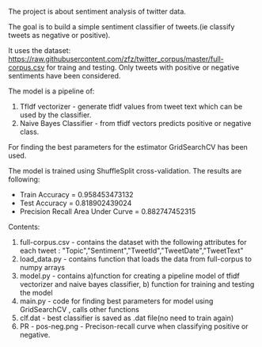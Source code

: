The project is about sentiment analysis of twitter data. 

The goal is to build a simple sentiment classifier of tweets.(ie classify tweets as negative or positive).

It uses the dataset: https://raw.githubusercontent.com/zfz/twitter_corpus/master/full-corpus.csv for traing and testing.
Only tweets with positive or negative sentiments have been considered.

The model is a pipeline of: 

1. TfIdf vectorizer - generate tfidf values from tweet text which can be used by the classifier. 
2. Naive Bayes Classifier - from tfidf vectors predicts positive or negative class.

For finding the best parameters for the estimator GridSearchCV has been used.

The model is trained using ShuffleSplit cross-validation.
The results are following:
* Train Accuracy = 0.958453473132
* Test Accuracy = 0.818902439024
* Precision Recall Area Under Curve = 0.882747452315

Contents:

1. full-corpus.csv - contains the dataset with the following attributes for each tweet : "Topic","Sentiment","TweetId","TweetDate","TweetText"
2. load_data.py - contains function that loads the data from full-corpus to numpy arrays
3. model.py - contains a)function for creating a pipeline model of tfidf vectorizer and naive bayes classifier, b) function for training and testing the model
4. main.py - code for finding best parameters for model using GridSearchCV , calls other functions
5. clf.dat - best classifier is saved as .dat file(no need to train again)
6. PR - pos-neg.png - Precison-recall curve when classifying positive or negative.



